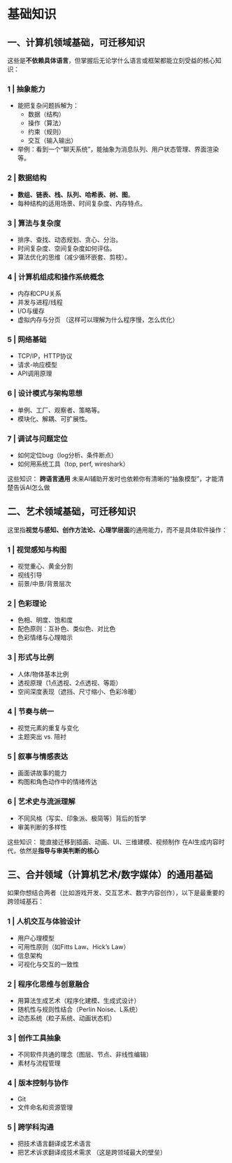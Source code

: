# 基础知识

## 一、计算机领域基础，可迁移知识

这些是**不依赖具体语言**，但掌握后无论学什么语言或框架都能立刻受益的核心知识：

### 1 | 抽象能力

* 能把复杂问题拆解为：
  * 数据（结构）
  * 操作（算法）
  * 约束（规则）
  * 交互（输入输出）
* 举例：看到一个“聊天系统”，能抽象为消息队列、用户状态管理、界面渲染等。

### 2 | 数据结构

* **数组、链表、栈、队列、哈希表、树、图**。
* 每种结构的适用场景、时间复杂度、内存特点。

### 3 | 算法与复杂度

* 排序、查找、动态规划、贪心、分治。
* 时间复杂度、空间复杂度如何评估。
* 算法优化的思维（减少循环嵌套、剪枝）。

### 4 | 计算机组成和操作系统概念

* 内存和CPU关系
* 并发与进程/线程
* I/O与缓存
* 虚拟内存与分页
  （这样可以理解为什么程序慢，怎么优化）

### 5 | 网络基础

* TCP/IP，HTTP协议
* 请求-响应模型
* API调用原理

### 6 | 设计模式与架构思想

* 单例、工厂、观察者、策略等。
* 模块化、解耦、可扩展性。

### 7 | 调试与问题定位

* 如何定位bug（log分析、条件断点）
* 如何用系统工具（top, perf, wireshark）

这些知识：
**跨语言通用**
未来AI辅助开发时也依赖你有清晰的“抽象模型”，才能清楚告诉AI怎么做

## 二、艺术领域基础，可迁移知识

这里指**视觉与感知、创作方法论、心理学层面**的通用能力，而不是具体软件操作：

### 1 | 视觉感知与构图

* 视觉重心、黄金分割
* 视线引导
* 前景/中景/背景层次

### 2 | 色彩理论

* 色相、明度、饱和度
* 配色原则：互补色、类似色、对比色
* 色彩情绪与心理暗示

### 3 | 形式与比例

* 人体/物体基本比例
* 透视原理（1点透视、2点透视、等距）
* 空间深度表现（遮挡、尺寸缩小、色彩冷暖）

### 4 | 节奏与统一

* 视觉元素的重复与变化
* 主题突出 vs. 陪衬

### 5 | 叙事与情感表达

* 画面讲故事的能力
* 构图和角色动作中的情绪传达

### 6 | 艺术史与流派理解

* 不同风格（写实、印象派、极简等）背后的哲学
* 审美判断的多样性

这些知识：
能直接迁移到插画、动画、UI、三维建模、视频制作
在AI生成内容时代，依然是**指导与审美判断的核心**

## 三、合并领域（计算机艺术/数字媒体）的通用基础

如果你想结合两者（比如游戏开发、交互艺术、数字内容创作），以下是最重要的跨领域基石：

### 1 | 人机交互与体验设计

* 用户心理模型
* 可用性原则（如Fitts Law、Hick’s Law）
* 信息架构
* 可视化与交互的一致性

### 2 | 程序化思维与创意融合

* 用算法生成艺术（程序化建模、生成式设计）
* 随机性与规则性结合（Perlin Noise、L系统）
* 动态系统（粒子系统、动画状态机）

### 3 | 创作工具抽象

* 不同软件共通的理念（图层、节点、非线性编辑）
* 素材与流程管理

### 4 | 版本控制与协作

* Git
* 文件命名和资源管理

### 5 | 跨学科沟通

* 把技术语言翻译成艺术语言
* 把艺术诉求翻译成技术需求
  （这是跨领域最大的壁垒）
